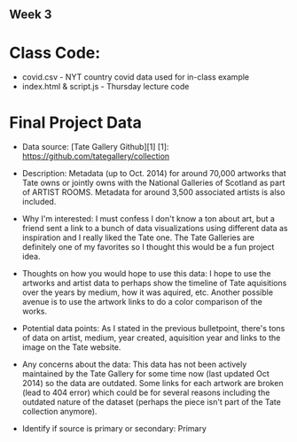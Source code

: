 ## Week 3

# Class Code:
* covid.csv - NYT country covid data used for in-class example
* index.html & script.js - Thursday lecture code

# Final Project Data
* Data source: [Tate Gallery Github][1]
[1]: https://github.com/tategallery/collection

* Description: Metadata (up to Oct. 2014) for around 70,000 artworks that Tate owns or jointly owns with the National Galleries of Scotland as part of ARTIST ROOMS. Metadata for around 3,500 associated artists is also included.

* Why I'm interested: I must confess I don't know a ton about art, but a friend sent a link to
a bunch of data visualizations using different data as inspiration and I really liked the Tate one.
The Tate Galleries are definitely one of my favorites so I thought this would be a fun project idea.

* Thoughts on how you would hope to use this data: I hope to use the artworks and artist data to perhaps
show the timeline of Tate aquisitions over the years by medium, how it was aquired, etc. Another possible
avenue is to use the artwork links to do a color comparison of the works.

* Potential data points: As I stated in the previous bulletpoint, there's tons of data on artist, medium, year
created, aquisition year and links to the image on the Tate website.

* Any concerns about the data: This data has not been actively maintained by the Tate Gallery for some time now (last updated Oct 2014) so the data are outdated. Some links for each artwork are broken (lead to 404 error) which
could be for several reasons including the outdated nature of the dataset (perhaps the piece isn't part of the Tate
collection anymore).

* Identify if source is primary or secondary: Primary